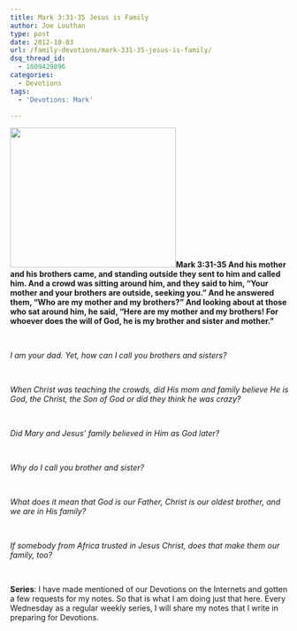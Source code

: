 ```yaml
---
title: Mark 3:31-35 Jesus is Family
author: Joe Louthan
type: post
date: 2012-10-03
url: /family-devotions/mark-331-35-jesus-is-family/
dsq_thread_id:
  - 1809429896
categories:
  - Devotions
tags:
  - 'Devotions: Mark'

---
```

**[<img class="alignright size-full wp-image-736" title="Sermon-on-the-Mount" alt="" src="https://i2.wp.com/theologic.us/wp-content/uploads/2012/09/Sermon-on-the-Mount.jpg?resize=300%2C253" width="300" height="253" data-recalc-dims="1" />][1]Mark 3:31-35 And his mother and his brothers came, and standing outside they sent to him and called him. And a crowd was sitting around him, and they said to him, “Your mother and your brothers are outside, seeking you.” And he answered them, “Who are my mother and my brothers?” And looking about at those who sat around him, he said, “Here are my mother and my brothers! For whoever does the will of God, he is my brother and sister and mother.”**

&nbsp;

_I am your dad. Yet, how can I call you brothers and sisters?_

&nbsp;

_When Christ was teaching the crowds, did His mom and family believe He is God, the Christ, the Son of God or did they think he was crazy?_ 

&nbsp;

_Did Mary and Jesus&#8217; family believed in Him as God later?_

&nbsp;

_Why do I call you brother and sister?_

&nbsp;

_What does it mean that God is our Father, Christ is our oldest brother, and we are in His family?_

&nbsp;

_If somebody from Africa trusted in Jesus Christ, does that make them our family, too?_

&nbsp;

**Series**: I have made mentioned of our Devotions on the Internets and gotten a few requests for my notes. So that is what I am doing just that here. Every Wednesday as a regular weekly series, I will share my notes that I write in preparing for Devotions.

 [1]: https://i2.wp.com/theologic.us/wp-content/uploads/2012/09/Sermon-on-the-Mount.jpg